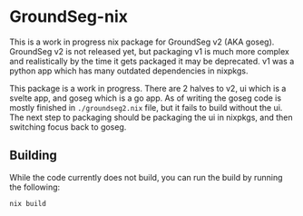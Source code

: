 # GroundSeg-nix

This is a work in progress nix package for GroundSeg v2 (AKA goseg). GroundSeg
v2 is not released yet, but packaging v1 is much more complex and realistically
by the time it gets packaged it may be deprecated. v1 was a python app which
has many outdated dependencies in nixpkgs.

This package is a work in progress. There are 2 halves to v2, ui which is a
svelte app, and goseg which is a go app. As of writing the goseg code is mostly
finished in `./groundseg2.nix` file, but it fails to build without the ui.
The next step to packaging should be packaging the ui in nixpkgs, and then
switching focus back to goseg.

## Building

While the code currently does not build, you can run the build by running the
following:

```bash
nix build
```
